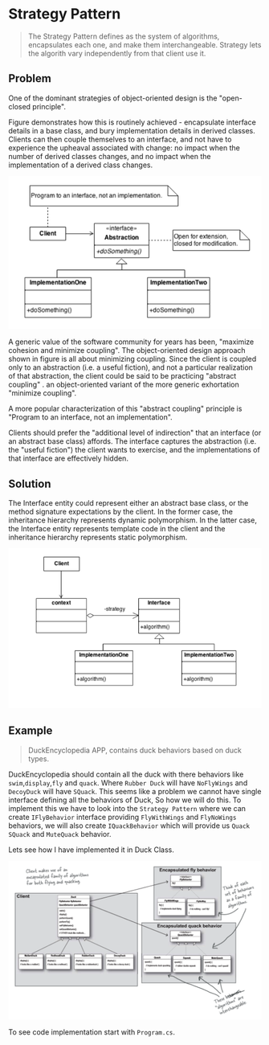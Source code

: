 # Strategy Pattern
> The Strategy Pattern defines as the system of algorithms, encapsulates each one, and make them interchangeable. Strategy lets the algorith vary independently from that client use it.

## Problem
One of the dominant strategies of object-oriented design is the "open-closed principle".

Figure demonstrates how this is routinely achieved - encapsulate interface details in a base class, and bury implementation details in derived classes. Clients can then couple themselves to an interface, and not have to experience the upheaval associated with change: no impact when the number of derived classes changes, and no impact when the implementation of a derived class changes.

<img src="../../Images/Strategy_Problem_UML.PNG">

A generic value of the software community for years has been, "maximize cohesion and minimize coupling". The object-oriented design approach shown in figure is all about minimizing coupling. Since the client is coupled only to an abstraction (i.e. a useful fiction), and not a particular realization of that abstraction, the client could be said to be practicing "abstract coupling" . an object-oriented variant of the more generic exhortation "minimize coupling".

A more popular characterization of this "abstract coupling" principle is "Program to an interface, not an implementation".

Clients should prefer the "additional level of indirection" that an interface (or an abstract base class) affords. The interface captures the abstraction (i.e. the "useful fiction") the client wants to exercise, and the implementations of that interface are effectively hidden.

## Solution
The Interface entity could represent either an abstract base class, or the method signature expectations by the client. In the former case, the inheritance hierarchy represents dynamic polymorphism. In the latter case, the Interface entity represents template code in the client and the inheritance hierarchy represents static polymorphism.

<img src="../../Images/Strategy_Solution_UML.PNG">

## Example
> DuckEncyclopedia APP, contains duck behaviors based on duck types.

DuckEncyclopedia should contain all the duck with there behaviors like `swim`,`display`,`fly` and `quack`. Where `Rubber Duck` will have `NoFlyWings` and `DecoyDuck` will have `SQuack`. This seems like a problem we cannot have single interface defining all the behaviors of Duck, So how we will do this. To implement this we have to look into the `Strategy Pattern` where we can create `IFlyBehavior` interface providing `FlyWithWings` and `FlyNoWings` behaviors, we will also create `IQuackBehavior` which will provide us `Quack` `SQuack` and `MuteQuack` behavior.

Lets see how I have implemented it in Duck Class.

<img src="../../Images/Strategy_Example_UML.PNG">

To see code implementation start with `Program.cs`.